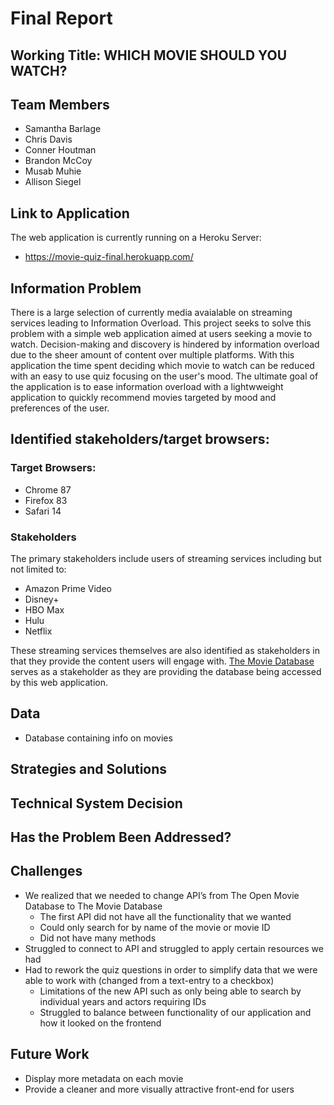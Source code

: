 # Final Report
 
## Working Title: WHICH MOVIE SHOULD YOU WATCH?

## Team Members
* Samantha Barlage
* Chris Davis 
* Conner Houtman
* Brandon McCoy
* Musab Muhie
* Allison Siegel 

## Link to Application
The web application is currently running on a Heroku Server:
* https://movie-quiz-final.herokuapp.com/

## Information Problem
There is a large selection of currently media avaialable on streaming services leading to Information Overload. This project seeks to solve this problem with a simple web application aimed at users seeking a movie to watch. Decision-making and discovery is hindered by information overload due to the sheer amount of content over multiple platforms. With this application the time spent deciding which movie to watch can be reduced with an easy to use quiz focusing on the user's mood. The ultimate goal of the application is to ease information overload with a lightwweight application to quickly recommend movies targeted by mood and preferences of the user. 

## Identified stakeholders/target browsers:
### Target Browsers:
* Chrome 87
* Firefox 83 
* Safari 14

### Stakeholders

The primary stakeholders include users of streaming services including but not limited to:
* Amazon Prime Video
* Disney+
* HBO Max
* Hulu
* Netflix

These streaming services themselves are also identified as stakeholders in that they provide the content users will engage with. [The Movie Database](https://www.themoviedb.org) serves as a stakeholder as they are providing the database being accessed by this web application.


## Data
* Database containing info on movies

## Strategies and Solutions

## Technical System Decision

## Has the Problem Been Addressed?

## Challenges
* We realized that we needed to change API’s from The Open Movie Database to The Movie Database
    * The first API did not have all the functionality that we wanted
    * Could only search for by name of the movie or movie ID
    * Did not have many methods
* Struggled to connect to API and struggled to apply certain resources we had
* Had to rework the quiz questions in order to simplify data that we were able to work with (changed from a text-entry to a checkbox)
    * Limitations of the new API such as only being able to search by individual years and actors requiring IDs
    * Struggled to balance between functionality of our application and how it looked on the frontend

## Future Work
* Display more metadata on each movie
* Provide a cleaner and more visually attractive front-end for users


